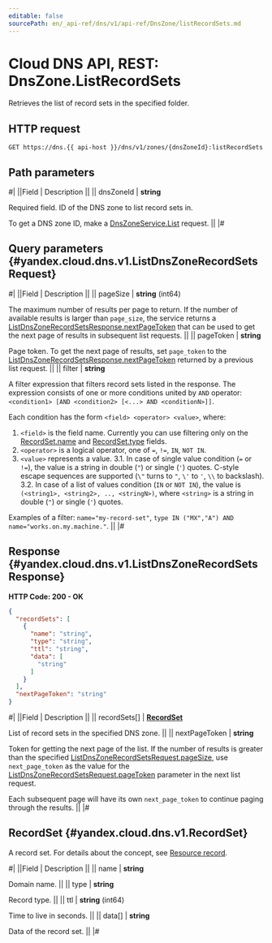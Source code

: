 ```yaml
---
editable: false
sourcePath: en/_api-ref/dns/v1/api-ref/DnsZone/listRecordSets.md
---
```


# Cloud DNS API, REST: DnsZone.ListRecordSets

Retrieves the list of record sets in the specified folder.

## HTTP request

```
GET https://dns.{{ api-host }}/dns/v1/zones/{dnsZoneId}:listRecordSets
```

## Path parameters

#|
||Field | Description ||
|| dnsZoneId | **string**

Required field. ID of the DNS zone to list record sets in.

To get a DNS zone ID, make a [DnsZoneService.List](/docs/dns/api-ref/DnsZone/list#List) request. ||
|#

## Query parameters {#yandex.cloud.dns.v1.ListDnsZoneRecordSetsRequest}

#|
||Field | Description ||
|| pageSize | **string** (int64)

The maximum number of results per page to return. If the number of available
results is larger than `page_size`, the service returns a [ListDnsZoneRecordSetsResponse.nextPageToken](#yandex.cloud.dns.v1.ListDnsZoneRecordSetsResponse)
that can be used to get the next page of results in subsequent list requests. ||
|| pageToken | **string**

Page token. To get the next page of results, set `page_token` to the
[ListDnsZoneRecordSetsResponse.nextPageToken](#yandex.cloud.dns.v1.ListDnsZoneRecordSetsResponse) returned by a previous list request. ||
|| filter | **string**

A filter expression that filters record sets listed in the response. The expression consists of one or more conditions united by `AND` operator: `<condition1> [AND <condition2> [<...> AND <conditionN>]]`.

Each condition has the form `<field> <operator> <value>`, where:
1. `<field>` is the field name. Currently you can use filtering only on the [RecordSet.name](#yandex.cloud.dns.v1.RecordSet) and [RecordSet.type](#yandex.cloud.dns.v1.RecordSet) fields.
2. `<operator>` is a logical operator, one of `=`, `!=`, `IN`, `NOT IN`.
3. `<value>` represents a value.
3.1. In case of single value condition (`=` or `!=`), the value is a string in double (`"`) or single (`'`) quotes. C-style escape sequences are supported (`\"` turns to `"`, `\'` to `'`, `\\` to backslash).
3.2. In case of a list of values condition (`IN` or `NOT IN`), the value is `(<string1>, <string2>, .., <stringN>)`, where `<string>` is a string in double (`"`) or single (`'`) quotes.

Examples of a filter: `name="my-record-set"`, `type IN ("MX","A") AND name="works.on.my.machine."`. ||
|#

## Response {#yandex.cloud.dns.v1.ListDnsZoneRecordSetsResponse}

**HTTP Code: 200 - OK**

```json
{
  "recordSets": [
    {
      "name": "string",
      "type": "string",
      "ttl": "string",
      "data": [
        "string"
      ]
    }
  ],
  "nextPageToken": "string"
}
```

#|
||Field | Description ||
|| recordSets[] | **[RecordSet](#yandex.cloud.dns.v1.RecordSet)**

List of record sets in the specified DNS zone. ||
|| nextPageToken | **string**

Token for getting the next page of the list. If the number of results is greater than
the specified [ListDnsZoneRecordSetsRequest.pageSize](#yandex.cloud.dns.v1.ListDnsZoneRecordSetsRequest), use `next_page_token` as the value
for the [ListDnsZoneRecordSetsRequest.pageToken](#yandex.cloud.dns.v1.ListDnsZoneRecordSetsRequest) parameter in the next list request.

Each subsequent page will have its own `next_page_token` to continue paging through the results. ||
|#

## RecordSet {#yandex.cloud.dns.v1.RecordSet}

A record set. For details about the concept, see [Resource record](/docs/dns/concepts/resource-record).

#|
||Field | Description ||
|| name | **string**

Domain name. ||
|| type | **string**

Record type. ||
|| ttl | **string** (int64)

Time to live in seconds. ||
|| data[] | **string**

Data of the record set. ||
|#
